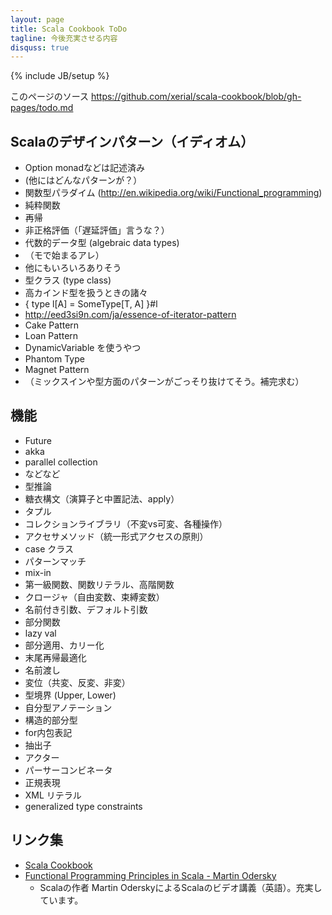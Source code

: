 ```yaml
---
layout: page
title: Scala Cookbook ToDo
tagline: 今後充実させる内容
disquss: true
---
```

{% include JB/setup %}

このページのソース <https://github.com/xerial/scala-cookbook/blob/gh-pages/todo.md>

## Scalaのデザインパターン（イディオム）
 * Option monadなどは記述済み
 * (他にはどんなパターンが？）
 * 関数型パラダイム (http://en.wikipedia.org/wiki/Functional_programming)
  * 純粋関数
  * 再帰
  * 非正格評価（「遅延評価」言うな？）
  * 代数的データ型 (algebraic data types)
  * （モで始まるアレ）
  * 他にもいろいろありそう
 * 型クラス (type class)
 * 高カインド型を扱うときの諸々
  * { type l[A] = SomeType[T, A] }#l
  * http://eed3si9n.com/ja/essence-of-iterator-pattern
 * Cake Pattern
 * Loan Pattern
 * DynamicVariable を使うやつ
 * Phantom Type
 * Magnet Pattern
 * （ミックスインや型方面のパターンがごっそり抜けてそう。補完求む）

## 機能
 * Future
 * akka
 * parallel collection
 * などなど
 * 型推論
 * 糖衣構文（演算子と中置記法、apply）
 * タプル
 * コレクションライブラリ（不変vs可変、各種操作）
 * アクセサメソッド（統一形式アクセスの原則）
 * case クラス
 * パターンマッチ
 * mix-in
 * 第一級関数、関数リテラル、高階関数
 * クロージャ（自由変数、束縛変数）
 * 名前付き引数、デフォルト引数
 * 部分関数
 * lazy val
 * 部分適用、カリー化
 * 末尾再帰最適化
 * 名前渡し
 * 変位（共変、反変、非変）
 * 型境界 (Upper, Lower)
 * 自分型アノテーション
 * 構造的部分型
 * for内包表記
 * 抽出子
 * アクター
 * パーサーコンビネータ
 * 正規表現
 * XML リテラル
 * generalized type constraints

## リンク集
 * [Scala Cookbook](http://xerial.org/scala-cookbook)
 * [Functional Programming Principles in Scala - Martin Odersky](https://www.coursera.org/course/progfun) 
    * Scalaの作者 Martin OderskyによるScalaのビデオ講義（英語）。充実しています。
